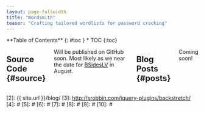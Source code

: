 ```yaml
---
layout: page-fullwidth
title: "Wordsmith"
teaser: "Crafting tailored wordlists for password cracking"
---
```

<div class="row">
<div class="medium-4 medium-push-8 columns" markdown="1">
<div class="panel radius" markdown="1">
**Table of Contents**
{: #toc }
*  TOC
{:toc}
</div>
</div><!-- /.medium-4.columns -->



<div class="medium-8 medium-pull-4 columns" markdown="1">
<!-- {% include _improve_content.html %} -->

## Source Code   {#source}

Will be published on GitHub soon. Most likely as we near the date for [BSidesLV](https://www.bsideslv.org/) in August.

## Blog Posts   {#posts}

Coming soon!



</div><!-- /.medium-8.columns -->
</div><!-- /.row -->

 [1]: http://kramdown.gettalong.org/converter/html.html#toc
 [2]: {{ site.url }}/blog/
 [3]: http://srobbin.com/jquery-plugins/backstretch/
 [4]: #
 [5]: #
 [6]: #
 [7]: #
 [8]: #
 [9]: #
 [10]: #
